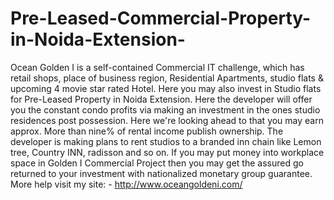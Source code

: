 # Pre-Leased-Commercial-Property-in-Noida-Extension-
Ocean Golden I is a self-contained Commercial IT challenge, which has retail shops, place of business region, Residential Apartments, studio flats &amp; upcoming 4 movie star rated Hotel. Here you may also invest in Studio flats for Pre-Leased Property in Noida Extension. Here the developer will offer you the constant condo profits via making an investment in the ones studio residences post possession. Here we're looking ahead to that you may earn approx. More than nine% of rental income publish ownership. The developer is making plans to rent studios to a branded inn chain like Lemon tree, Country INN, radisson and so on. If you may put money into workplace space in Golden I Commercial Project then you may get the assured go returned to your investment with nationalized monetary group guarantee. More help visit my site: - http://www.oceangoldeni.com/ 
